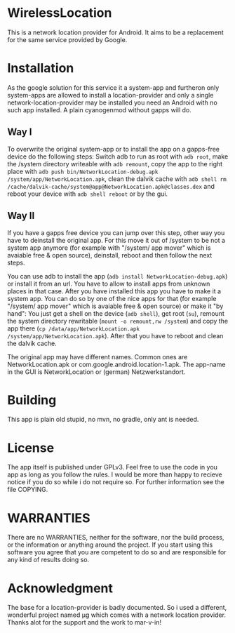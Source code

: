 WirelessLocation
================

This is a network location provider for Android. It aims to be a replacement
for the same service provided by Google.

Installation
============

As the google solution for this service it a system-app and furtheron only
system-apps are allowed to install a location-provider and only a single
network-location-provider may be installed you need an Android with no such app
installed. A plain cyanogenmod without gapps will do.

Way I
-----

To overwrite the original system-app or to install the app on a gapps-free
device do the following steps: Switch adb to run as root with `adb root`, make
the /system directory writeable with `adb remount`, copy the app to the right
place with `adb push bin/NetworkLocation-debug.apk
/system/app/NetworkLocation.apk`, clean the dalvik cache with `adb shell rm
/cache/dalvik-cache/system@app@NetworkLocation.apk@classes.dex` and reboot your
device with `adb shell reboot` or by the gui.

Way II
------

If you have a gapps free device you can jump over this step, other way you have
to deinstall the original app. For this move it out of /system to be not a
system app anymore (for example with "/system/ app mover" which is avaiable
free & open source), deinstall, reboot and then follow the next steps.

You can use adb to install the app (`adb install NetworkLocation-debug.apk`) or
install it from an url. You have to allow to install apps from unknown places
in that case. After you have installed this app you have to make it a system
app. You can do so by one of the nice apps for that (for example "/system/ app
mover" which is avaiable free & open source) or make it "by hand": You just get
a shell on the device (`adb shell`), get root (`su`), remount the system
directory rewritable (`mount -o remount,rw /system`) and copy the app there
(`cp /data/app/NetworkLocation.apk /system/app/NetworkLocation.apk`). After
that you have to reboot and clean the dalvik cache.

The original app may have different names. Common ones are NetworkLocation.apk
or com.google.android.location-1.apk. The app-name in the GUI is
NetworkLocation or (german) Netzwerkstandort.

Building
========

This app is plain old stupid, no mvn, no gradle, only ant is needed.

License
=======

The app itself is published under GPLv3. Feel free to use the code in you app
as long as you follow the rules. I would be more than happy to recieve notice
if you do so while i do not require so. For further information see the file
COPYING.

WARRANTIES
==========

There are no WARRANTIES, neither for the software, nor the build process, or
the information or anything around the project. If you start using this
software you agree that you are competent to do so and are responsible for any
kind of results doing so.

Acknowledgment
==============

The base for a location-provider is badly documented. So i used a different,
wonderful project named μg which comes with a network location provider. Thanks
alot for the support and the work to mar-v-in!

